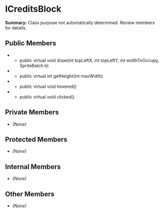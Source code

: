 # ICreditsBlock

**Summary:** Class purpose not automatically determined. Review members for details.

## Public Members
- - public virtual void draw(int topLeftX, int topLeftY, int widthToOccupy, SpriteBatch b)
- - public virtual int getHeight(int maxWidth)
- - public virtual void hovered()
- - public virtual void clicked()

## Private Members
- *(None)*

## Protected Members
- *(None)*

## Internal Members
- *(None)*

## Other Members
- *(None)*
